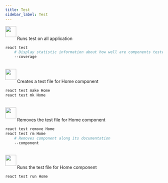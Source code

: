 ```yaml
---
title: Test
sidebar_label: Test
---
```


<img align="left" src="https://cdn.rawgit.com/steevehook/react-devcli/5ef47b56/icons/markers/draft.svg" height="35px">
<br/>

Runs test on all application

```bash
react test
    # Display statistic information about how well are components tested
    --coverage
```

<br/>

<img align="left" src="https://cdn.rawgit.com/steevehook/react-devcli/5ef47b56/icons/markers/draft.svg" height="35px">
<br/>

Creates a test file for Home component

```bash
react test make Home
react test mk Home
```

<br/>

<img align="left" src="https://cdn.rawgit.com/steevehook/react-devcli/5ef47b56/icons/markers/draft.svg" height="35px">
<br/>

Removes the test file for Home component

```bash
react test remove Home
react test rm Home
    # Removes component along its documentation
    --component
```

<br/>

<img align="left" src="https://cdn.rawgit.com/steevehook/react-devcli/5ef47b56/icons/markers/draft.svg" height="35px">
<br/>

Runs the test file for Home component

```bash
react test run Home
```
